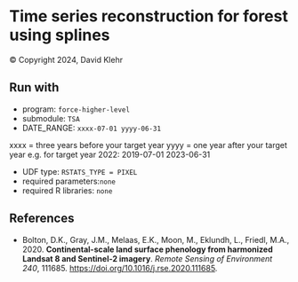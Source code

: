 # Time series reconstruction for forest using splines

&copy;
Copyright 2024, David Klehr

## Run with

- program: ``force-higher-level``
- submodule: ``TSA``
- DATE_RANGE: ``xxxx-07-01 yyyy-06-31``

xxxx = three years before your target year
yyyy = one year after your target year
e.g. for target year 2022: 2019-07-01 2023-06-31
- UDF type: ``RSTATS_TYPE = PIXEL``
- required parameters:``none``
- required R libraries: ``none``

## References

- Bolton, D.K., Gray, J.M., Melaas, E.K., Moon, M., Eklundh, L., Friedl, M.A., 2020. **Continental-scale land surface phenology from harmonized Landsat 8 and Sentinel-2 imagery**. *Remote Sensing of Environment 240*, 111685. https://doi.org/10.1016/j.rse.2020.111685.